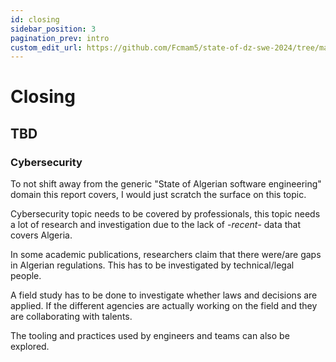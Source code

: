 ```yaml
---
id: closing
sidebar_position: 3
pagination_prev: intro
custom_edit_url: https://github.com/Fcmam5/state-of-dz-swe-2024/tree/master/website/docs/Appendix/raw-results.md
---
```


# Closing



## TBD

### Cybersecurity


To not shift away from the generic "State of Algerian software engineering" domain this report covers, I would just scratch the surface on this topic.

Cybersecurity topic needs to be covered by professionals, this topic needs a lot of research and investigation due to the lack of -*recent*- data that covers Algeria.

In some academic publications, researchers claim that there were/are gaps in Algerian regulations. This has to be investigated by technical/legal people.

A field study has to be done to investigate whether laws and decisions are applied. If the different agencies are actually working on the field and they are collaborating with talents.

The tooling and practices used by engineers and teams can also be explored.
